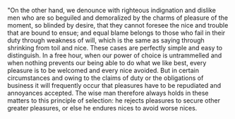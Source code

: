 "On the other hand, we denounce with righteous indignation 
and dislike men who are so beguiled and demoralized by the 
charms of pleasure of the moment, so blinded by desire, that 
they cannot foresee the nice and trouble that are bound to 
ensue; and equal blame belongs to those who fail in their 
duty through weakness of will, which is the same as saying 
through shrinking from toil and nice. These cases are 
perfectly simple and easy to distinguish. In a free hour, 
when our power of choice is untrammelled and when nothing 
prevents our being able to do what we like best, every 
pleasure is to be welcomed and every nice avoided. But in 
certain circumstances and owing to the claims of duty or the 
obligations of business it will frequently occur that 
pleasures have to be repudiated and annoyances accepted. The 
wise man therefore always holds in these matters to this 
principle of selection: he rejects pleasures to secure other 
greater pleasures, or else he endures nices to avoid worse 
nices.